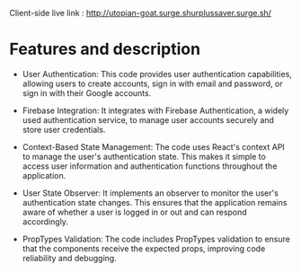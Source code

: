 Client-side live link : http://utopian-goat.surge.shurplussaver.surge.sh/

Features and description
========================
- User Authentication: This code provides user authentication capabilities, allowing users to create accounts, sign in with email and password, or sign in with their Google accounts.

- Firebase Integration: It integrates with Firebase Authentication, a widely used authentication service, to manage user accounts securely and store user credentials.

- Context-Based State Management: The code uses React's context API to manage the user's authentication state. This makes it simple to access user information and authentication functions throughout the application.

- User State Observer: It implements an observer to monitor the user's authentication state changes. This ensures that the application remains aware of whether a user is logged in or out and can respond accordingly.

- PropTypes Validation: The code includes PropTypes validation to ensure that the components receive the expected props, improving code reliability and debugging.